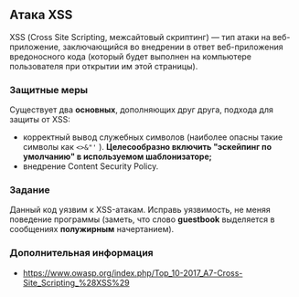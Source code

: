 ## Атака XSS

XSS (Сross Site Sсriрting, межсайтовый скриптинг) — тип атаки на веб-приложение, заключающийся во внедрении в ответ веб-приложения вредоносного кода (который будет выполнен на компьютере пользователя при открытии им этой страницы).

### Защитные меры

Существует два **основных**, дополняющих друг друга, подхода для защиты от XSS:
* корректный вывод служебных символов (наиболее опасны такие символы как  ```<>&"'``` ). **Целесообразно включить "эскейпинг по умолчанию" в используемом шаблонизаторе;**
* внедрение Content Security Policy.

### Задание

Данный код уязвим к XSS-атакам. Исправь уязвимость, не меняя поведение программы (заметь, что слово **guestbook** выделяется в сообщениях **полужирным** начертанием).

### Дополнительная информация
* https://www.owasp.org/index.php/Top_10-2017_A7-Cross-Site_Scripting_%28XSS%29